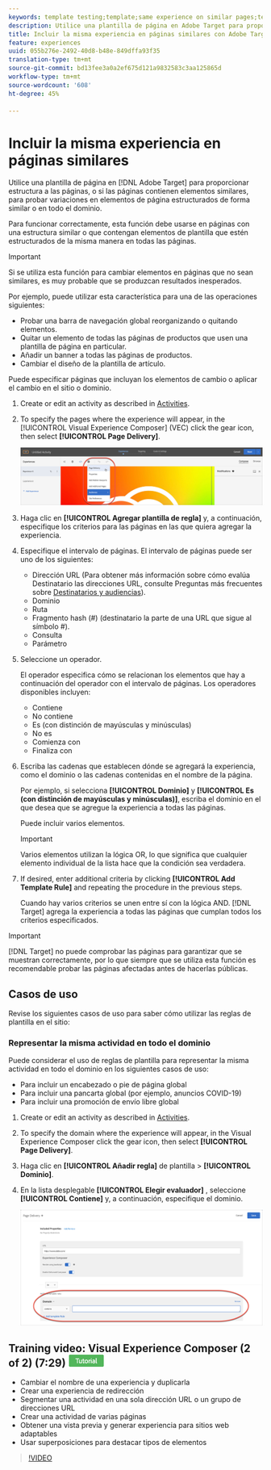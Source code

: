 ```yaml
---
keywords: template testing;template;same experience on similar pages;template test
description: Utilice una plantilla de página en Adobe Target para proporcionar estructura a las páginas, o si las páginas contienen elementos similares, para probar las variaciones en elementos de página con una estructura similar.
title: Incluir la misma experiencia en páginas similares con Adobe Target
feature: experiences
uuid: 055b276e-2492-40d8-b48e-849dffa93f35
translation-type: tm+mt
source-git-commit: bd13fee3a0a2ef675d121a9832583c3aa125865d
workflow-type: tm+mt
source-wordcount: '608'
ht-degree: 45%

---
```



# Incluir la misma experiencia en páginas similares

Utilice una plantilla de página en [!DNL Adobe Target] para proporcionar estructura a las páginas, o si las páginas contienen elementos similares, para probar variaciones en elementos de página estructurados de forma similar o en todo el dominio.

Para funcionar correctamente, esta función debe usarse en páginas con una estructura similar o que contengan elementos de plantilla que estén estructurados de la misma manera en todas las páginas.

>[!IMPORTANT]
>
>Si se utiliza esta función para cambiar elementos en páginas que no sean similares, es muy probable que se produzcan resultados inesperados.

Por ejemplo, puede utilizar esta característica para una de las operaciones siguientes:

* Probar una barra de navegación global reorganizando o quitando elementos.
* Quitar un elemento de todas las páginas de productos que usen una plantilla de página en particular.
* Añadir un banner a todas las páginas de productos.
* Cambiar el diseño de la plantilla de artículo.

Puede especificar páginas que incluyan los elementos de cambio o aplicar el cambio en el sitio o dominio.

1. Create  or edit an activity as described in [Activities](../../c-activities/activities.md#concept_D317A95A1AB54674BA7AB65C7985BA03).

1. To specify the pages where the experience will appear, in the [!UICONTROL Visual Experience Composer] (VEC) click the gear icon, then select **[!UICONTROL Page Delivery]**.

   ![Icono de engranaje > Envío de página](/help/c-experiences/c-visual-experience-composer/assets/icon-gear.png)

1. Haga clic en **[!UICONTROL Agregar plantilla de regla]** y, a continuación, especifique los criterios para las páginas en las que quiera agregar la experiencia.

1. Especifique el intervalo de páginas. El intervalo de páginas puede ser uno de los siguientes:

   * Dirección URL (Para obtener más información sobre cómo evalúa Destinatario las direcciones URL, consulte Preguntas más frecuentes sobre [Destinatarios y audiencias](/help/c-target/c-troubleshooting-targets-and-audiences/troubleshooting-targets-and-audiences.md)).
   * Dominio
   * Ruta
   * Fragmento hash (#) (destinatario la parte de una URL que sigue al símbolo #).
   * Consulta
   * Parámetro

1. Seleccione un operador.

   El operador especifica cómo se relacionan los elementos que hay a continuación del operador con el intervalo de páginas. Los operadores disponibles incluyen:

   * Contiene
   * No contiene
   * Es (con distinción de mayúsculas y minúsculas)
   * No es
   * Comienza con
   * Finaliza con

1. Escriba las cadenas que establecen dónde se agregará la experiencia, como el dominio o las cadenas contenidas en el nombre de la página.

   Por ejemplo, si selecciona **[!UICONTROL Dominio]** y **[!UICONTROL Es (con distinción de mayúsculas y minúsculas)]**, escriba el dominio en el que desea que se agregue la experiencia a todas las páginas.

   Puede incluir varios elementos.

   >[!IMPORTANT]
   >
   >Varios elementos utilizan la lógica OR, lo que significa que cualquier elemento individual de la lista hace que la condición sea verdadera.

1. If desired, enter additional criteria by clicking **[!UICONTROL Add Template Rule]** and repeating the procedure in the previous steps.

   Cuando hay varios criterios se unen entre sí con la lógica AND. [!DNL Target] agrega la experiencia a todas las páginas que cumplan todos los criterios especificados.

>[!IMPORTANT]
>
> [!DNL Target] no puede comprobar las páginas para garantizar que se muestran correctamente, por lo que siempre que se utiliza esta función es recomendable probar las páginas afectadas antes de hacerlas públicas.

## Casos de uso

Revise los siguientes casos de uso para saber cómo utilizar las reglas de plantilla en el sitio:

### Representar la misma actividad en todo el dominio

Puede considerar el uso de reglas de plantilla para representar la misma actividad en todo el dominio en los siguientes casos de uso:

* Para incluir un encabezado o pie de página global
* Para incluir una pancarta global (por ejemplo, anuncios COVID-19)
* Para incluir una promoción de envío libre global

1. Create or edit an activity as described in [Activities](../../c-activities/activities.md#concept_D317A95A1AB54674BA7AB65C7985BA03).

1. To specify the domain where the experience will appear, in the Visual Experience Composer click the gear icon, then select **[!UICONTROL Page Delivery]**.

1. Haga clic en **[!UICONTROL Añadir regla]** de plantilla > **[!UICONTROL Dominio]**.

1. En la lista desplegable **[!UICONTROL Elegir evaluador]** , seleccione **[!UICONTROL Contiene]** y, a continuación, especifique el dominio.

   ![El dominio contiene](/help/c-experiences/c-visual-experience-composer/assets/domain-template-rule.png)

## Training video: Visual Experience Composer (2 of 2) (7:29) ![Tutorial badge](/help/assets/tutorial.png)

* Cambiar el nombre de una experiencia y duplicarla
* Crear una experiencia de redirección
* Segmentar una actividad en una sola dirección URL o un grupo de direcciones URL
* Crear una actividad de varias páginas
* Obtener una vista previa y generar experiencia para sitios web adaptables
* Usar superposiciones para destacar tipos de elementos

>[!VIDEO](https://video.tv.adobe.com/v/17401)